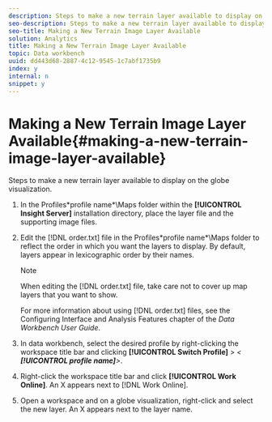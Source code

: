 ```yaml
---
description: Steps to make a new terrain layer available to display on the globe visualization.
seo-description: Steps to make a new terrain layer available to display on the globe visualization.
seo-title: Making a New Terrain Image Layer Available
solution: Analytics
title: Making a New Terrain Image Layer Available
topic: Data workbench
uuid: dd443d68-2887-4c12-9545-1c7abf1735b9
index: y
internal: n
snippet: y
---
```


# Making a New Terrain Image Layer Available{#making-a-new-terrain-image-layer-available}

Steps to make a new terrain layer available to display on the globe visualization.

1. In the Profiles\*profile name*\Maps folder within the **[!UICONTROL Insight Server]** installation directory, place the layer file and the supporting image files.
1. Edit the [!DNL order.txt] file in the Profiles\*profile name*\Maps folder to reflect the order in which you want the layers to display. By default, layers appear in lexicographic order by their names.

   >[!NOTE]
   >
   >When editing the [!DNL order.txt] file, take care not to cover up map layers that you want to show.

   For more information about using [!DNL order.txt] files, see the Configuring Interface and Analysis Features chapter of the *Data Workbench User Guide*. 

1. In data workbench, select the desired profile by right-clicking the workspace title bar and clicking **[!UICONTROL Switch Profile]** > *< **[!UICONTROL profile name]**>*.
1. Right-click the workspace title bar and click **[!UICONTROL Work Online]**. An X appears next to [!DNL Work Online].
1. Open a workspace and on a globe visualization, right-click and select the new layer. An X appears next to the layer name.
